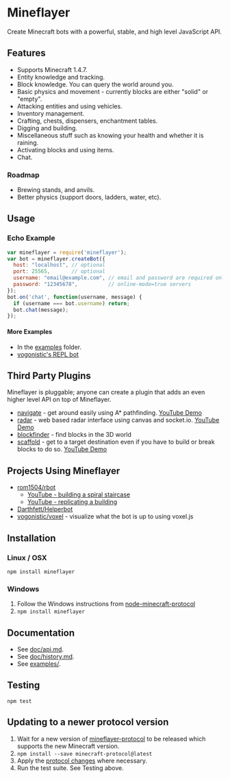 # Mineflayer

Create Minecraft bots with a powerful, stable, and high level JavaScript API.

## Features

 * Supports Minecraft 1.4.7.
 * Entity knowledge and tracking.
 * Block knowledge. You can query the world around you.
 * Basic physics and movement - currently blocks are either "solid" or "empty".
 * Attacking entities and using vehicles.
 * Inventory management.
 * Crafting, chests, dispensers, enchantment tables.
 * Digging and building.
 * Miscellaneous stuff such as knowing your health and whether it is raining.
 * Activating blocks and using items.
 * Chat.

### Roadmap

 * Brewing stands, and anvils.
 * Better physics (support doors, ladders, water, etc).

## Usage

### Echo Example
```js
var mineflayer = require('mineflayer');
var bot = mineflayer.createBot({
  host: "localhost", // optional
  port: 25565,       // optional
  username: "email@example.com", // email and password are required only for
  password: "12345678",          // online-mode=true servers
});
bot.on('chat', function(username, message) {
  if (username === bot.username) return;
  bot.chat(message);
});
```

#### More Examples

 * In the [examples](https://github.com/superjoe30/mineflayer/tree/master/examples) folder.
 * [vogonistic's REPL bot](https://gist.github.com/4631678)

## Third Party Plugins

Mineflayer is pluggable; anyone can create a plugin that adds an even
higher level API on top of Mineflayer.

 * [navigate](https://github.com/superjoe30/mineflayer-navigate/) - get around
   easily using A* pathfinding. [YouTube Demo](http://www.youtube.com/watch?v=O6lQdmRz8eE)
 * [radar](https://github.com/superjoe30/mineflayer-radar/) - web based radar
   interface using canvas and socket.io. [YouTube Demo](http://www.youtube.com/watch?v=FjDmAfcVulQ)
 * [blockfinder](https://github.com/Darthfett/mineflayer-blockFinder) - find blocks in the 3D world
 * [scaffold](https://github.com/superjoe30/mineflayer-scaffold) - get to
   a target destination even if you have to build or break blocks to do so.
   [YouTube Demo](http://youtu.be/jkg6psMUSE0)

## Projects Using Mineflayer

 * [rom1504/rbot](https://github.com/rom1504/rbot)
   - [YouTube - building a spiral staircase](http://www.youtube.com/watch?v=UM1ZV5200S0)
   - [YouTube - replicating a building](http://www.youtube.com/watch?v=0cQxg9uDnzA)
 * [Darthfett/Helperbot](https://github.com/Darthfett/Helperbot)
 * [vogonistic/voxel](https://github.com/vogonistic/mineflayer-voxel) - visualize what
   the bot is up to using voxel.js

## Installation

### Linux / OSX

`npm install mineflayer`

### Windows

1. Follow the Windows instructions from
   [node-minecraft-protocol](https://github.com/superjoe30/node-minecraft-protocol#windows)
2. `npm install mineflayer`

## Documentation

 * See [doc/api.md](https://github.com/superjoe30/mineflayer/blob/master/doc/api.md).
 * See [doc/history.md](https://github.com/superjoe30/mineflayer/blob/master/doc/history.md).
 * See [examples/](https://github.com/superjoe30/mineflayer/tree/master/examples).

## Testing

`npm test`

## Updating to a newer protocol version

1. Wait for a new version of
   [mineflayer-protocol](https://github.com/superjoe30/node-minecraft-protocol)
   to be released which supports the new Minecraft version.
2. `npm install --save minecraft-protocol@latest`
3. Apply the [protocol changes](http://wiki.vg/Protocol_History) where necessary.
4. Run the test suite. See Testing above.
